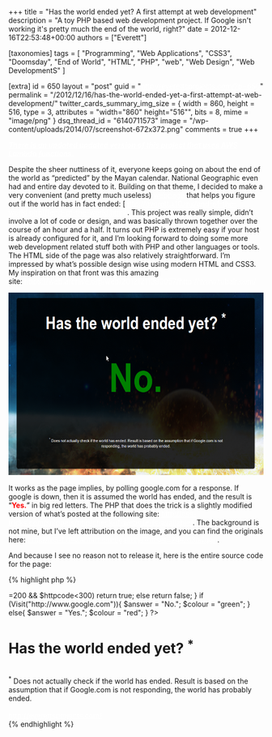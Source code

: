 +++
title = "Has the world ended yet? A first attempt at web development"
description = "A toy PHP based web development project. If Google isn't working it's pretty much the end of the world, right?"
date = 2012-12-16T22:53:48+00:00
authors = ["Everett"]

[taxonomies]
tags = [
    "Programming",
    "Web Applications",
    "CSS3",
    "Doomsday",
    "End of World",
    "HTML",
    "PHP",
    "web",
    "Web Design",
    "Web DevelopmentS"
]

[extra]
id = 650
layout = "post"
guid = "http://everettsprojects.com/?p=650"
permalink = "/2012/12/16/has-the-world-ended-yet-a-first-attempt-at-web-development/"
twitter_cards_summary_img_size = { width = 860, height = 516, type = 3, attributes = "width=\"860\" height=\"516\"", bits = 8, mime = "image/png" }
dsq_thread_id = "6140711573"
image = "/wp-content/uploads/2014/07/screenshot-672x372.png"
comments = true
+++

[**_There is an updated updated version of this project that uses AWS Lambda functions._**](/2019/05/20/going-serverless.html)

Despite the sheer nuttiness of it, everyone keeps going on about the end of the world as &#8220;predicted&#8221; by the Mayan calendar. National Geographic even had and entire day devoted to it. Building on that theme, I decided to make a very convenient (and pretty much useless) [webpage](/end-of-the-world.html) that helps you figure out if the world has in fact ended: [http://everett.x10.mx/end-of-the-world.php](/end-of-the-world.html). This project was really simple, didn&#8217;t involve a lot of code or design, and was basically thrown together over the course of an hour and a half. It turns out PHP is extremely easy if your host is already configured for it, and I&#8217;m looking forward to doing some more web development related stuff both with PHP and other languages or tools. The HTML side of the page was also relatively straightforward. I&#8217;m impressed by what&#8217;s possible design wise using modern HTML and CSS3. My inspiration on that front was this amazing site: <https://web.archive.org/web/20121211090057/http://www.tubalr.com/>

<p style="text-align:center;">
  <a href="/end-of-the-world.html" rel="attachment wp-att-651"><img class="size-medium wp-image-651 aligncenter" alt="screenshot" src="/wp-content/uploads/2014/07/screenshot.png?w=300" width="600" height="360" /></a>
</p>

<p style="text-align:left;">
  It works as the page implies, by polling google.com for a response. If google is down, then it is assumed the world has ended, and the result is <span style="color:#000000;">&#8220;<span style="color:#ff0000;"><strong>Yes.</strong></span>&#8221; </span>in big red letters. The PHP that does the trick is a slightly modified version of what&#8217;s posted at the following site: <a href="http://css-tricks.com/snippets/php/check-if-website-is-available/">http://css-tricks.com/snippets/php/check-if-website-is-available/</a>. The background is not mine, but I&#8217;ve left attribution on the image, and you can find the originals here: <a href="http://m3-f.deviantart.com/gallery/?offset=24#/d3b4qgn">http://m3-f.deviantart.com/gallery/?offset=24#/d3b4qgn</a>.
</p>

<p style="text-align:left;">
  And because I see no reason not to release it, here is the entire source code for the page:
</p>

{% highlight php %}
<?php
   function Visit($url){
     $agent = "Mozilla/4.0 (compatible; MSIE 5.01; Windows NT 5.0)";$ch=curl_init();
     curl_setopt ($ch, CURLOPT_URL,$url );
     curl_setopt($ch, CURLOPT_USERAGENT, $agent);
     curl_setopt ($ch, CURLOPT_RETURNTRANSFER, 1);
     curl_setopt ($ch,CURLOPT_VERBOSE,false);
     curl_setopt($ch, CURLOPT_TIMEOUT, 5);
     curl_setopt($ch,CURLOPT_SSL_VERIFYPEER, FALSE);
     curl_setopt($ch,CURLOPT_SSLVERSION,3);
     curl_setopt($ch,CURLOPT_SSL_VERIFYHOST, FALSE);
     $page=curl_exec($ch);
     //echo curl_error($ch);
     $httpcode = curl_getinfo($ch, CURLINFO_HTTP_CODE);
     curl_close($ch);
     if($httpcode>=200 && $httpcode<300) return true;
     else return false;
   }
   if (Visit("http://www.google.com")){
     $answer = "No.";
     $colour = "green";
   }
   else{
     $answer = "Yes.";
     $colour = "red";
   }
?>

<!DOCTYPE html>
<html>
  <head>
    <title>Has the World Ended Yet?</title>
<style>
  a:link {color:#FFFFFF;}
  a:visited {color:#FFFFFF;}

html {
  overflow-y: scroll;
  background: url(/backgrounds/eow.jpg) no-repeat center center fixed;
  -webkit-background-size: cover;
  -moz-background-size: cover;
  -o-background-size: cover;
  background-size: cover;

}

body {
  font-family: 'Open Sans', sans-serif;
  font-size: 24px;
  color: #fff;
  padding-bottom: 20px;
}

#main
{
  text-align: center;
  margin-top: 50px;
  margin-bottom: 20px;
  background: #000;
  background: rgba(0, 0, 0, 0.85);
  -webkit-border-radius: 5px;
  -moz-border-radius: 5px;
  -ms-border-radius: 5px;
  -o-border-radius: 5px;
  border-radius: 5px;
  -webkit-box-shadow: 0 0 5px rgba(0, 0, 0, 0.5);
  -moz-box-shadow: 0 0 5px rgba(0, 0, 0, 0.5);
  box-shadow: 0 0 5px rgba(0, 0, 0, 0.5);
  border: solid 1px #000;
  width:800px;
  margin-left:auto;
  margin-right:auto;
}
#result
{
  font-family: 'Open Sans', sans-serif;
  font-size: 112px;
  color: <?=$colour?>;
}

#disclaimer
{
  font-family: 'Open Sans', sans-serif;
  font-size: 12px;
  color: #fff;
  margin-top: 80px;
  margin-left: 100px;
  margin-right: 100px;
  margin-bottom: 50px;
}
</style>

  </head>
  <body>
    <div id="main">
        <H1>Has the world ended yet? <sup>*</sup></H1>
        <br>
        <div id="result">
            <b> <?=$answer?></b>
        </div>
        <div id="disclaimer">
            <sup>*</sup> Does not actually check if the world has ended. Result is based on the assumption that if Google.com is not responding, the world has probably ended. <br><br> <a href="/">http://everettsprojects.com/</a>
        </div>
    </div>
</body>
</html>
{% endhighlight %}
